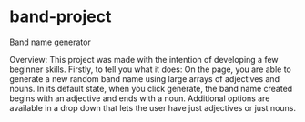 # band-project
Band name generator

Overview:
This project was made with the intention of developing a few beginner skills. Firstly, to tell you what it does:
On the page, you are able to generate a new random band name using large arrays of adjectives and nouns. In its default state, when you click generate, the band name created begins with an adjective and ends with a noun. Additional options are available in a drop down that lets the user have just adjectives or just nouns.
